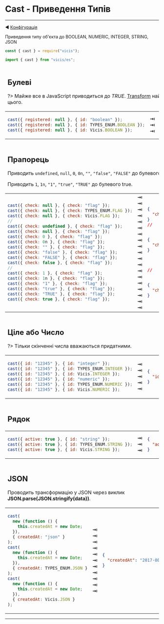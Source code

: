 # Cast - Приведення Типів

---

◀ [Конфігурація](/ua/configuration.md)

Приведення типу об'єкта до BOOLEAN, NUMERIC, INTEGER, STRING, JSON

```js
const { cast } = require("vicis");
```

```js
import { cast } from "vicis/es";
```

<table><thead><tr><td colspan="3">

## Булеві

?> Майже все в JavaScript приводиться до *TRUE*. [Transform](/ua/transform.md) найкраще підходить для цього.

</td></tr></thead><tbody>
<tr><td>

```js
cast({ registered: null }, { id: "boolean" });
cast({ registered: null }, { id: TYPES_ENUM.BOOLEAN });
cast({ registered: null }, { id: Vicis.BOOLEAN });
```

</td>
<td>
<strong>&#x21E5;</strong><br>
<strong>&#x21E5;</strong><br>
<strong>&#x21E5;</strong><br>
</td>
<td>

```json
{
  "registered": false
}
```

</td></tr>
</tbody></table>

<table><thead><tr><td colspan="3">

## Прапорець

Приводить `undefined`, `null`, `0`, `0n`, `""`, `"false"`, `"FALSE"` до булевого false.

Приводить `1`, `1n`, `"1"`, `"true"`, `"TRUE"` до булевого true.

</td></tr></thead><tbody>
<tr><td>

```js
cast({ check: null }, { check: "flag" });
cast({ check: null }, { check: TYPES_ENUM.FLAG });
cast({ check: null }, { check: Vicis.FLAG });
//
cast({ check: undefined }, { check: "flag" });
cast({ check: null }, { check: "flag" });
cast({ check: 0 }, { check: "flag" });
cast({ check: 0n }, { check: "flag" });
cast({ check: "" }, { check: "flag" });
cast({ check: "false" }, { check: "flag" });
cast({ check: "FALSE" }, { check: "flag" });
cast({ check: false }, { check: "flag" });
//
cast({ check: 1 }, { check: "flag" });
cast({ check: 1n }, { check: "flag" });
cast({ check: "1" }, { check: "flag" });
cast({ check: "true" }, { check: "flag" });
cast({ check: "TRUE" }, { check: "flag" });
cast({ check: true }, { check: "flag" });
```

</td>
<td>
<strong>&#x21E5;</strong><br>
<strong>&#x21E5;</strong><br>
<strong>&#x21E5;</strong><br>
<strong>&#x21E5;</strong><br>
<strong>&#x21E5;</strong><br>
<strong>&#x21E5;</strong><br>
<strong>&#x21E5;</strong><br>
<strong>&#x21E5;</strong><br>
<strong>&#x21E5;</strong><br>
<strong>&#x21E5;</strong><br>
<strong>&#x21E5;</strong><br>
<strong>&#x21E5;</strong><br>
<strong>&#x21E5;</strong><br>
<strong>&#x21E5;</strong><br>
<strong>&#x21E5;</strong><br>
<strong>&#x21E5;</strong><br>
<strong>&#x21E5;</strong><br>
<strong>&#x21E5;</strong><br>
<strong>&#x21E5;</strong><br>
</td>
<td>

```json
{
  "check": false
}
//


{
  "check": false
}



//


{
  "check": true
}


```

</td></tr>
</tbody></table>

<table><thead><tr><td colspan="3">

## Ціле або Число

?> Тільки скінченні числа вважаються придатними.

</td></tr></thead><tbody>
<tr><td>

```js
cast({ id: "12345" }, { id: "integer" });
cast({ id: "12345" }, { id: TYPES_ENUM.INTEGER });
cast({ id: "12345" }, { id: Vicis.INTEGER });
cast({ id: "12345" }, { id: "numeric" });
cast({ id: "12345" }, { id: TYPES_ENUM.NUMERIC });
cast({ id: "12345" }, { id: Vicis.NUMERIC });
```

</td>
<td>
<strong>&#x21E5;</strong><br>
<strong>&#x21E5;</strong><br>
<strong>&#x21E5;</strong><br>
<strong>&#x21E5;</strong><br>
<strong>&#x21E5;</strong><br>
</td>
<td>

```json
{
  "id": 12345
}
```

</td></tr>
</tbody></table>

<table><thead><tr><td colspan="3">

## Рядок

</td></tr></thead><tbody>
<tr><td>

```js
cast({ active: true }, { id: "string" });
cast({ active: true }, { id: TYPES_ENUM.STRING });
cast({ active: true }, { id: Vicis.STRING });
```

</td>
<td>
<strong>&#x21E5;</strong><br>
<strong>&#x21E5;</strong><br>
<strong>&#x21E5;</strong><br>
</td>
<td>

```json
{
  "active": "true"
}
```

</td></tr>
</tbody></table>

<table><thead><tr><td colspan="3">

## JSON

Проводить трансформацію у JSON через виклик **JSON.parse(JSON.stringify(data))**.

</td></tr></thead><tbody>
<tr><td>

```js
cast(
  new (function () {
    this.createdAt = new Date;
  }),
  { createdAt: "json" }
);
cast(
  new (function () {
    this.createdAt = new Date;
  }),
  { createdAt: TYPES_ENUM.JSON }
);
cast(
  new (function () {
    this.createdAt = new Date;
  }),
  { createdAt: Vicis.JSON }
);
```

</td>
<td>
<strong>&#x21E5;</strong><br>
<strong>&#x21E5;</strong><br>
<strong>&#x21E5;</strong><br>
<strong>&#x21E5;</strong><br>
<strong>&#x21E5;</strong><br>
<strong>&#x21E5;</strong><br>
<strong>&#x21E5;</strong><br>
<strong>&#x21E5;</strong><br>
<strong>&#x21E5;</strong><br>
<strong>&#x21E5;</strong><br>
<strong>&#x21E5;</strong><br>
</td>
<td>

```json
{
  "createdAt": "2017-08-10T20:53:42.353Z"
}
```

</td></tr>
</tbody></table>

---
